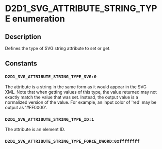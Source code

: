 # D2D1_SVG_ATTRIBUTE_STRING_TYPE enumeration

## Description

Defines the type of SVG string attribute to set or get.

## Constants

### `D2D1_SVG_ATTRIBUTE_STRING_TYPE_SVG:0`

The attribute is a string in the same form as it would appear in the SVG XML.
Note that when getting values of this type, the value returned may not exactly match the value that was set. Instead, the output value is a normalized version
of the value. For example, an input color of 'red' may be output as '#FF0000'.

### `D2D1_SVG_ATTRIBUTE_STRING_TYPE_ID:1`

The attribute is an element ID.

### `D2D1_SVG_ATTRIBUTE_STRING_TYPE_FORCE_DWORD:0xffffffff`